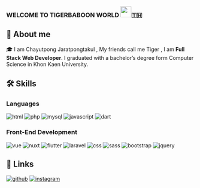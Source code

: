 ### WELCOME TO TIGERBABOON WORLD <img src="https://media.giphy.com/media/hvRJCLFzcasrR4ia7z/giphy.gif" width="29px" height="29px">🇹🇭

## 🚀 About me

🎓 I am Chayutpong Jaratpongtakul , My friends call me Tiger , I am **Full Stack Web Developer**. I graduated with a bachelor’s degree form Computer Science in Khon Kaen University.

## 🛠️ Skills

### Languages

![html](https://img.shields.io/badge/HTML5-E34F26?style=for-the-badge&logo=html5&logoColor=white)
![php](https://img.shields.io/badge/Php-777BB4?style=for-the-badge&logo=php&logoColor=FFFFFF)
![mysql](https://img.shields.io/badge/MySql-4479A1?style=for-the-badge&logo=mysql&logoColor=FFFFFF)
![javascript](https://img.shields.io/badge/JavaScript-323330?style=for-the-badge&logo=javascript&logoColor=F7DF1E)
![dart](https://img.shields.io/badge/Dart-28B6F6?style=for-the-badge&logo=dart&logoColor=white)

### Front-End Development

![vue](https://img.shields.io/badge/Vue-4FC08D?style=for-the-badge&logo=vue&logoColor=FFFFFF)
![nuxt](https://img.shields.io/badge/Nuxt-00DC82?style=for-the-badge&logo=nuxt&logoColor=FFFFFF)
![flutter](https://img.shields.io/badge/Flutter-02569B?style=for-the-badge&logo=flutter&logoColor=FFFFFF)
![laravel](https://img.shields.io/badge/Laravel-FF2D20?style=for-the-badge&logo=laravel&logoColor=FFFFFF)
![css](https://img.shields.io/badge/CSS3-1572B6?style=for-the-badge&logo=css3&logoColor=white)
![sass](https://img.shields.io/badge/SASS-CC6699?style=for-the-badge&logo=sass&logoColor=white)
![bootstrap](https://img.shields.io/badge/Bootstrap-563D7C?style=for-the-badge&logo=bootstrap&logoColor=white)
![jquery](https://img.shields.io/badge/jQuery-0769AD?style=for-the-badge&logo=jquery&logoColor=white)

## 🔗 Links

<!-- [![portfolio](https://img.shields.io/badge/Portfolio-5340ff?style=for-the-badge&logo=Google-chrome&logoColor=white)](https://tapajyoti-bose.vercel.app/) -->
<!-- [![linked-in](https://img.shields.io/badge/Linked_In-0077B5?style=for-the-badge&logo=LinkedIn&logoColor=white)](https://www.linkedin.com/in/tapajyoti-bose/) -->

[![github](https://img.shields.io/badge/GitHub-000000?style=for-the-badge&logo=GitHub&logoColor=white)](https://github.com/tigerbaboon)
[![instagram](https://img.shields.io/badge/Instagram-E4405F?style=for-the-badge&logo=instagram&logoColor=white)](https://www.instagram.com/tigerbaboon/)

<!--
**tigerbaboon/tigerbaboon** is a ✨ _special_ ✨ repository because its `README.md` (this file) appears on your GitHub profile.

Here are some ideas to get you started:

- 🔭 I’m currently working on ...
- 🌱 I’m currently learning ...
- 👯 I’m looking to collaborate on ...
- 🤔 I’m looking for help with ...
- 💬 Ask me about ...
- 📫 How to reach me: ...
- 😄 Pronouns: ...
- ⚡ Fun fact: ...
-->
